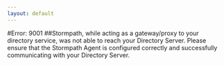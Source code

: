 ```yaml
---
layout: default
---
```


#Error: 9001
##Stormpath, while acting as a gateway/proxy to your directory service, was not able to reach your Directory Server. Please ensure that the Stormpath Agent is configured correctly and successfully communicating with your Directory Server.
